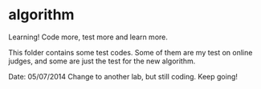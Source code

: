 algorithm
=========

Learning! Code more, test more and learn more.

This folder contains some test codes. Some of them are my test on online judges, and some are just the test for the new algorithm.

Date: 05/07/2014
    Change to another lab, but still coding. Keep going!

